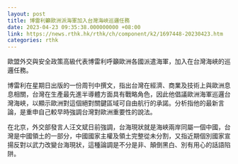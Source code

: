 ```yaml
---
layout: post
title: 博雷利籲歐洲派海軍加入台灣海峽巡邏任務
date: 2023-04-23 09:35:38.000000000 +08:00
link: https://news.rthk.hk/rthk/ch/component/k2/1697448-20230423.htm
categories: rthk
---
```


歐盟外交與安全政策高級代表博雷利呼籲歐洲各國派遣海軍，加入在台灣海峽的巡邏任務。

博雷利在星期日出版的一份周刊中撰文，指出台灣在經濟、商業及技術上與歐洲息息相關，台灣在生產最先進半導體方面具有戰略角色，因此他倡議歐洲海軍巡邏台灣海峽，以顯示歐洲對這個絕對關鍵區域可自由航行的承諾。分析指他的最新言論，是重申自己較早時強調台灣對歐洲重要性的說法。

在北京，外交部發言人汪文斌日前強調，台海現狀就是海峽兩岸同屬一個中國，台灣是中國領土的一部分，中國國家主權及領土完整從未分割，又指近期個別國家宣揚反對以武力改變台海現狀，這種論調是不分是非、顛倒黑白、別有用心的話語陷阱。
